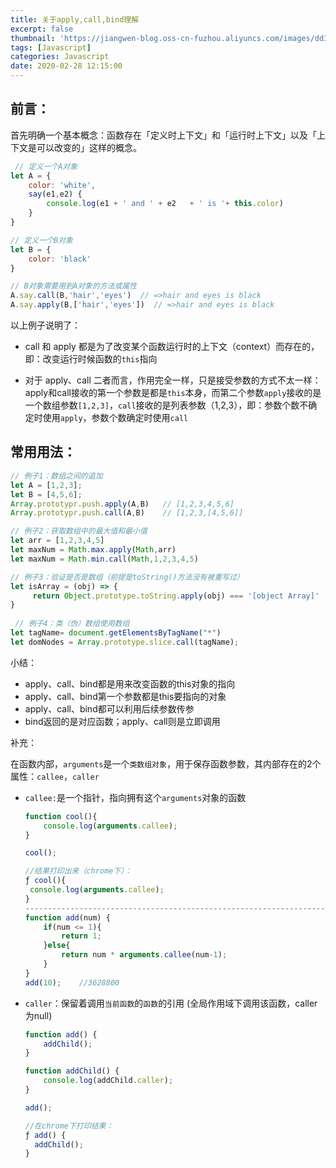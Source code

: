 ```yaml
---
title: 关于apply,call,bind理解 
excerpt: false
thumbnail: 'https://jiangwen-blog.oss-cn-fuzhou.aliyuncs.com/images/dd3e880811ebb6e017c2d2eca2.webp'
tags: [Javascript]
categories: Javascript
date: 2020-02-28 12:15:00
---
```

## 前言：

首先明确一个基本概念：函数存在「定义时上下文」和「运行时上下文」以及「上下文是可以改变的」这样的概念。

```javascript
 // 定义一个A对象
let A = {
    color: 'white',
    say(e1,e2) {
        console.log(e1 + ' and ' + e2   + ' is '+ this.color)
    }
}

// 定义一个B对象
let B = {
    color: 'black'
}

// B对象需要用到A对象的方法或属性
A.say.call(B,'hair','eyes')  // =>hair and eyes is black
A.say.apply(B,['hair','eyes'])  // =>hair and eyes is black

```

以上例子说明了：

- call 和 apply 都是为了改变某个函数运行时的上下文（context）而存在的，即：改变运行时候函数的`this`指向

- 对于 apply、call 二者而言，作用完全一样，只是接受参数的方式不太一样：apply和call接收的第一个参数是都是`this`本身，而第二个参数`apply`接收的是一个数组参数`[1,2,3]`，`call`接收的是列表参数（1,2,3），即：参数个数不确定时使用`apply`，参数个数确定时使用`call`



## 常用用法：

```javascript
// 例子1：数组之间的追加
let A = [1,2,3];
let B = [4,5,6];
Array.prototypr.push.apply(A,B)   // [1,2,3,4,5,6]
Array.prototypr.push.call(A,B)    // [1,2,3,[4,5,6]]

// 例子2：获取数组中的最大值和最小值
let arr = [1,2,3,4,5]
let maxNum = Math.max.apply(Math,arr)
let maxNum = Math.min.call(Math,1,2,3,4,5)

// 例子3：验证是否是数组（前提是toString()方法没有被重写过）
let isArray = (obj) => {
     return Object.prototype.toString.apply(obj) === '[object Array]'
}
 
 // 例子4：类（伪）数组使用数组
let tagName= document.getElementsByTagName("*")
let domNodes = Array.prototype.slice.call(tagName);

```



小结：

- apply、call、bind都是用来改变函数的this对象的指向
- apply、call、bind第一个参数都是this要指向的对象
- apply、call、bind都可以利用后续参数传参
- bind返回的是对应函数；apply、call则是立即调用



补充：

在函数内部，`arguments`是一个`类数组对象`，用于保存函数参数，其内部存在的2个属性：`callee`，`caller`

- `callee:`是一个指针，指向拥有这个`arguments`对象的函数

  ```javascript
  function cool(){
      console.log(arguments.callee);
  }
  
  cool();
  
  //结果打印出来（chrome下）：
  ƒ cool(){
   console.log(arguments.callee);
  }
  ----------------------------------------------------------------------------------------------
  function add(num) {
      if(num <= 1){
          return 1;
      }else{
          return num * arguments.callee(num-1);
      }
  }
  add(10);    //3628800
  ```

- `caller`：保留着调用`当前函数`的`函数`的引用 (全局作用域下调用该函数，caller为null)

  ```javascript
  function add() {
      addChild();
  }
  
  function addChild() {
      console.log(addChild.caller);
  }
  
  add();
  
  //在chrome下打印结果：
  ƒ add() {
    addChild();
  }
  
  ```

  